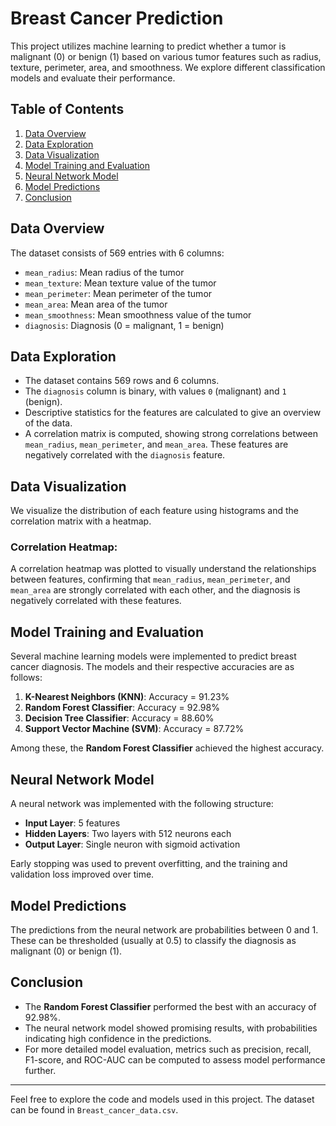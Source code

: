 # Breast Cancer Prediction

This project utilizes machine learning to predict whether a tumor is malignant (0) or benign (1) based on various tumor features such as radius, texture, perimeter, area, and smoothness. We explore different classification models and evaluate their performance.

## Table of Contents
1. [Data Overview](#data-overview)
2. [Data Exploration](#data-exploration)
3. [Data Visualization](#data-visualization)
4. [Model Training and Evaluation](#model-training-and-evaluation)
5. [Neural Network Model](#neural-network-model)
6. [Model Predictions](#model-predictions)
7. [Conclusion](#conclusion)

## Data Overview
The dataset consists of 569 entries with 6 columns:
- `mean_radius`: Mean radius of the tumor
- `mean_texture`: Mean texture value of the tumor
- `mean_perimeter`: Mean perimeter of the tumor
- `mean_area`: Mean area of the tumor
- `mean_smoothness`: Mean smoothness value of the tumor
- `diagnosis`: Diagnosis (0 = malignant, 1 = benign)

## Data Exploration
- The dataset contains 569 rows and 6 columns.
- The `diagnosis` column is binary, with values `0` (malignant) and `1` (benign).
- Descriptive statistics for the features are calculated to give an overview of the data.
- A correlation matrix is computed, showing strong correlations between `mean_radius`, `mean_perimeter`, and `mean_area`. These features are negatively correlated with the `diagnosis` feature.

## Data Visualization
We visualize the distribution of each feature using histograms and the correlation matrix with a heatmap.

### Correlation Heatmap:
A correlation heatmap was plotted to visually understand the relationships between features, confirming that `mean_radius`, `mean_perimeter`, and `mean_area` are strongly correlated with each other, and the diagnosis is negatively correlated with these features.

## Model Training and Evaluation
Several machine learning models were implemented to predict breast cancer diagnosis. The models and their respective accuracies are as follows:

1. **K-Nearest Neighbors (KNN)**: Accuracy = 91.23%
2. **Random Forest Classifier**: Accuracy = 92.98%
3. **Decision Tree Classifier**: Accuracy = 88.60%
4. **Support Vector Machine (SVM)**: Accuracy = 87.72%

Among these, the **Random Forest Classifier** achieved the highest accuracy.

## Neural Network Model
A neural network was implemented with the following structure:
- **Input Layer**: 5 features
- **Hidden Layers**: Two layers with 512 neurons each
- **Output Layer**: Single neuron with sigmoid activation

Early stopping was used to prevent overfitting, and the training and validation loss improved over time.

## Model Predictions
The predictions from the neural network are probabilities between 0 and 1. These can be thresholded (usually at 0.5) to classify the diagnosis as malignant (0) or benign (1).


## Conclusion
- The **Random Forest Classifier** performed the best with an accuracy of 92.98%.
- The neural network model showed promising results, with probabilities indicating high confidence in the predictions.
- For more detailed model evaluation, metrics such as precision, recall, F1-score, and ROC-AUC can be computed to assess model performance further.

---

Feel free to explore the code and models used in this project. The dataset can be found in `Breast_cancer_data.csv`.
